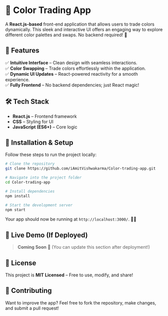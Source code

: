 

# 🎨 Color Trading App  

A **React.js-based** front-end application that allows users to trade colors dynamically. This sleek and interactive UI offers an engaging way to explore different color palettes and swaps. No backend required! 🚀  

## 📌 Features  
✅ **Intuitive Interface** – Clean design with seamless interactions.  
✅ **Color Swapping** – Trade colors effortlessly within the application.  
✅ **Dynamic UI Updates** – React-powered reactivity for a smooth experience.  
✅ **Fully Frontend** – No backend dependencies; just React magic!  

## 🛠️ Tech Stack  
- **React.js** – Frontend framework  
- **CSS** – Styling for UI  
- **JavaScript (ES6+)** – Core logic  

## 🚀 Installation & Setup  
Follow these steps to run the project locally:  

```sh
# Clone the repository
git clone https://github.com/iAmitVishwakarma/Color-trading-app.git

# Navigate into the project folder
cd Color-trading-app

# Install dependencies
npm install

# Start the development server
npm start
```
Your app should now be running at `http://localhost:3000/`. 🎨✨  

## 🔗 Live Demo (If Deployed)  
> **Coming Soon** 🚀 (You can update this section after deployment!)  

## 📄 License  
This project is **MIT Licensed** – Free to use, modify, and share!  

## 🤝 Contributing  
Want to improve the app? Feel free to fork the repository, make changes, and submit a pull request!  


